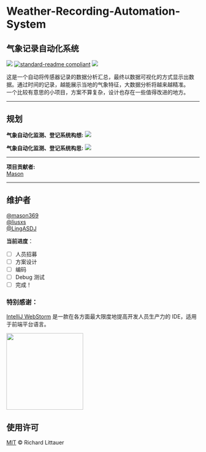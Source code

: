# Weather-Recording-Automation-System

## 气象记录自动化系统

![](https://img.shields.io/badge/%E7%8A%B6%E6%80%81-%E5%B0%B1%E7%BB%AA-critical)
[![standard-readme compliant](https://img.shields.io/badge/readme%20style-standard-brightgreen.svg?style=flat-square)](https://github.com/RichardLitt/standard-readme)
[![](https://img.shields.io/crates/l/s)](https://img.shields.io/crates/l/s)

这是一个自动将传感器记录的数据分析汇总，最终以数据可视化的方式显示出数据。通过时间的记录，越能展示当地的气象特征，大数据分析将越来越精准。  
一个比较有意思的小项目，方案不算复杂，设计也存在一些值得改进的地方。

---

## 规划

**气象自动化监测、登记系统构想:**
<img src="https://school-of-automation-engineering.github.io/Weather-Recording-Automation-System/IMG/构想.png">

**气象自动化监测、登记系统构思:**
<img src="https://school-of-automation-engineering.github.io/Weather-Recording-Automation-System/IMG/构思.png">

---

**项目贡献者:**  
[Mason](https://github.com/mason369)

---

## 维护者

[@mason369](https://github.com/mason369)  
[@liusxs](https://github.com/liusxs)  
[@LingASDJ](https://github.com/LingASDJ)

**当前进度**：

- [ ] 人员招募
- [ ] 方案设计
- [ ] 编码
- [ ] Debug 测试
- [ ] 完成！

### 特别感谢：

[IntelliJ WebStorm](https://zh.wikipedia.org/zh-hans/IntelliJ_IDEA) 是一款在各方面最大限度地提高开发人员生产力的 IDE，适用于前端平台语言。

<img src="https://resources.jetbrains.com/storage/products/company/brand/logos/WebStorm_icon.png?_gl=1*10616q8*_ga*MTEwMzE4MDQwOS4xNjU0NzQ0NjIw*_ga_9J976DJZ68*MTY1NTA5NzcyOC4yLjEuMTY1NTA5ODE3Ni42MA..&_ga=2.237879491.294686240.1655097729-1103180409.1654744620" width="200"/>

## 使用许可

[MIT](LICENSE) © Richard Littauer
